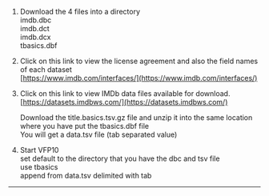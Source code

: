 
1. Download the 4 files into a directory  
   imdb.dbc   
   imdb.dct   
   imdb.dcx   
   tbasics.dbf   

2. Click on this link to view the license agreement and also the field names of each dataset  
[https://www.imdb.com/interfaces/](https://www.imdb.com/interfaces/)

3. Click on this link to view IMDb data files available for download.  
[https://datasets.imdbws.com/](https://datasets.imdbws.com/)    

   Download the title.basics.tsv.gz  file and unzip it into the same location where you have put the tbasics.dbf file  
   You will get a data.tsv file (tab separated value)

4. Start VFP10  
set default to the directory that you have the dbc and tsv file  
use tbasics  
append from data.tsv delimited with tab  

***







